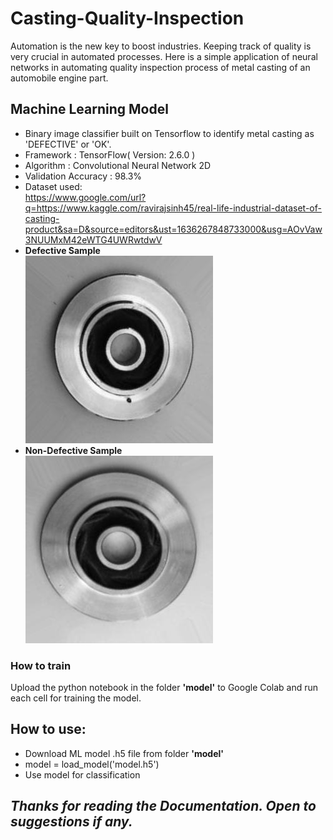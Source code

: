 # Casting-Quality-Inspection
Automation is the new key to boost industries. Keeping track of quality is very crucial in automated processes. Here is a simple application of neural networks in automating quality inspection process of metal casting of an automobile engine part. 
## Machine Learning Model
* Binary image classifier built on Tensorflow to identify metal casting as 'DEFECTIVE' or 'OK'.
* Framework : TensorFlow( Version: 2.6.0 )
* Algorithm : Convolutional Neural Network 2D
* Validation Accuracy : 98.3%
* Dataset used:<br />https://www.google.com/url?q=https://www.kaggle.com/ravirajsinh45/real-life-industrial-dataset-of-casting-product&sa=D&source=editors&ust=1636267848733000&usg=AOvVaw3NUUMxM42eWTG4UWRwtdwV
* **Defective Sample**<br />
![Image](https://github.com/Ashish-Abraham/Casting-Quality-Inspection/blob/main/Casting%20Data/Defective%20Samples/cast_def_0_11.jpeg)
* **Non-Defective Sample**<br />
![Image](https://github.com/Ashish-Abraham/Casting-Quality-Inspection/blob/main/Casting%20Data/OK/cast_ok_0_12.jpeg)
### How to train
Upload the python notebook in the folder **'model'** to Google Colab and run each cell for training the model.
## How to use:
* Download ML model .h5 file from folder **'model'**
* model = load_model('model.h5')
* Use model for classification

## *Thanks for reading the Documentation. Open to suggestions if any.*
